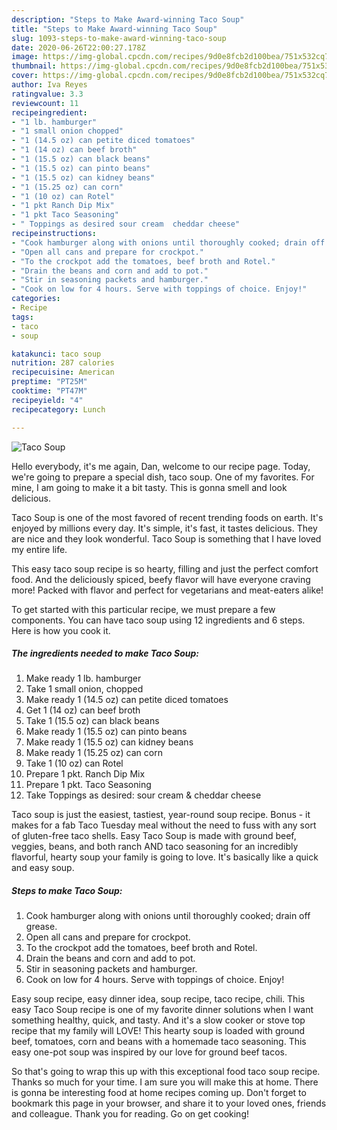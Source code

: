 ```yaml
---
description: "Steps to Make Award-winning Taco Soup"
title: "Steps to Make Award-winning Taco Soup"
slug: 1093-steps-to-make-award-winning-taco-soup
date: 2020-06-26T22:00:27.178Z
image: https://img-global.cpcdn.com/recipes/9d0e8fcb2d100bea/751x532cq70/taco-soup-recipe-main-photo.jpg
thumbnail: https://img-global.cpcdn.com/recipes/9d0e8fcb2d100bea/751x532cq70/taco-soup-recipe-main-photo.jpg
cover: https://img-global.cpcdn.com/recipes/9d0e8fcb2d100bea/751x532cq70/taco-soup-recipe-main-photo.jpg
author: Iva Reyes
ratingvalue: 3.3
reviewcount: 11
recipeingredient:
- "1 lb. hamburger"
- "1 small onion chopped"
- "1 (14.5 oz) can petite diced tomatoes"
- "1 (14 oz) can beef broth"
- "1 (15.5 oz) can black beans"
- "1 (15.5 oz) can pinto beans"
- "1 (15.5 oz) can kidney beans"
- "1 (15.25 oz) can corn"
- "1 (10 oz) can Rotel"
- "1 pkt Ranch Dip Mix"
- "1 pkt Taco Seasoning"
- " Toppings as desired sour cream  cheddar cheese"
recipeinstructions:
- "Cook hamburger along with onions until thoroughly cooked; drain off grease."
- "Open all cans and prepare for crockpot."
- "To the crockpot add the tomatoes, beef broth and Rotel."
- "Drain the beans and corn and add to pot."
- "Stir in seasoning packets and hamburger."
- "Cook on low for 4 hours. Serve with toppings of choice. Enjoy!"
categories:
- Recipe
tags:
- taco
- soup

katakunci: taco soup 
nutrition: 287 calories
recipecuisine: American
preptime: "PT25M"
cooktime: "PT47M"
recipeyield: "4"
recipecategory: Lunch

---
```



![Taco Soup](https://img-global.cpcdn.com/recipes/9d0e8fcb2d100bea/751x532cq70/taco-soup-recipe-main-photo.jpg)

Hello everybody, it's me again, Dan, welcome to our recipe page. Today, we're going to prepare a special dish, taco soup. One of my favorites. For mine, I am going to make it a bit tasty. This is gonna smell and look delicious.

Taco Soup is one of the most favored of recent trending foods on earth. It's enjoyed by millions every day. It's simple, it's fast, it tastes delicious. They are nice and they look wonderful. Taco Soup is something that I have loved my entire life.

This easy taco soup recipe is so hearty, filling and just the perfect comfort food. And the deliciously spiced, beefy flavor will have everyone craving more! Packed with flavor and perfect for vegetarians and meat-eaters alike!


To get started with this particular recipe, we must prepare a few components. You can have taco soup using 12 ingredients and 6 steps. Here is how you cook it.

<!--inarticleads1-->

##### The ingredients needed to make Taco Soup:

1. Make ready 1 lb. hamburger
1. Take 1 small onion, chopped
1. Make ready 1 (14.5 oz) can petite diced tomatoes
1. Get 1 (14 oz) can beef broth
1. Take 1 (15.5 oz) can black beans
1. Make ready 1 (15.5 oz) can pinto beans
1. Make ready 1 (15.5 oz) can kidney beans
1. Make ready 1 (15.25 oz) can corn
1. Take 1 (10 oz) can Rotel
1. Prepare 1 pkt. Ranch Dip Mix
1. Prepare 1 pkt. Taco Seasoning
1. Take  Toppings as desired: sour cream &amp; cheddar cheese


Taco soup is just the easiest, tastiest, year-round soup recipe. Bonus - it makes for a fab Taco Tuesday meal without the need to fuss with any sort of gluten-free taco shells. Easy Taco Soup is made with ground beef, veggies, beans, and both ranch AND taco seasoning for an incredibly flavorful, hearty soup your family is going to love. It&#39;s basically like a quick and easy soup. 

<!--inarticleads2-->

##### Steps to make Taco Soup:

1. Cook hamburger along with onions until thoroughly cooked; drain off grease.
1. Open all cans and prepare for crockpot.
1. To the crockpot add the tomatoes, beef broth and Rotel.
1. Drain the beans and corn and add to pot.
1. Stir in seasoning packets and hamburger.
1. Cook on low for 4 hours. Serve with toppings of choice. Enjoy!


Easy soup recipe, easy dinner idea, soup recipe, taco recipe, chili. This easy Taco Soup recipe is one of my favorite dinner solutions when I want something healthy, quick, and tasty. And it&#39;s a slow cooker or stove top recipe that my family will LOVE! This hearty soup is loaded with ground beef, tomatoes, corn and beans with a homemade taco seasoning. This easy one-pot soup was inspired by our love for ground beef tacos. 

So that's going to wrap this up with this exceptional food taco soup recipe. Thanks so much for your time. I am sure you will make this at home. There is gonna be interesting food at home recipes coming up. Don't forget to bookmark this page in your browser, and share it to your loved ones, friends and colleague. Thank you for reading. Go on get cooking!

